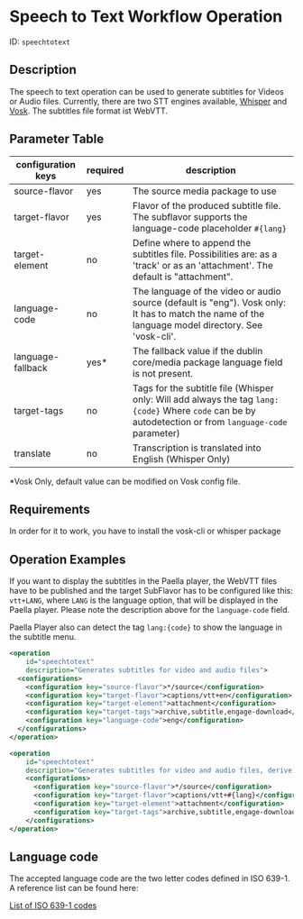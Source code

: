 Speech to Text Workflow Operation
==============================

ID: `speechtotext`

Description
-----------

The speech to text operation can be used to generate subtitles for Videos or Audio files. Currently, there are two STT
engines available, [Whisper](../modules/transcription.modules/whisper.md) and 
[Vosk](../modules/transcription.modules/vosk.md). The subtitles file format ist WebVTT.


Parameter Table
---------------

| configuration keys | required | description                                                                                                                                             |
|--------------------|----------|---------------------------------------------------------------------------------------------------------------------------------------------------------|
| source-flavor      | yes      | The source media package to use                                                                                                                         |
| target-flavor      | yes      | Flavor of the produced subtitle file. The subflavor supports the language-code placeholder `#{lang}`                                                    |
| target-element     | no       | Define where to append the subtitles file. Possibilities are: as a 'track' or as an 'attachment'. The default is "attachment".                          |
| language-code      | no       | The language of the video or audio source (default is "eng"). Vosk only: It has to match the name of the language model directory. See 'vosk-cli'.      |
| language-fallback  | yes*     | The fallback value if the dublin core/media package language field is not present.                                                                      |
| target-tags        | no       | Tags for the subtitle file (Whisper only: Will add always the tag `lang:{code}` Where `code` can be by autodetection or from `language-code` parameter) |
 | translate          | no       | Transcription is translated into English (Whisper Only)                                                                                                 |

 *Vosk Only, default value can be modified on Vosk config file.

Requirements
------------

In order for it to work, you have to install the vosk-cli or whisper package


Operation Examples
------------------

If you want to display the subtitles in the Paella player, the WebVTT files have to be published and
the target SubFlavor has to be configured like this: `vtt+LANG`, where `LANG` is
the language option, that will be displayed in the Paella player. Please note the description above
for the `language-code` field.

Paella Player also can detect the tag `lang:{code}` to show the language in the subtitle menu.

```XML
<operation
    id="speechtotext"
    description="Generates subtitles for video and audio files">
  <configurations>
    <configuration key="source-flavor">*/source</configuration>
    <configuration key="target-flavor">captions/vtt+en</configuration>
    <configuration key="target-element">attachment</configuration>
    <configuration key="target-tags">archive,subtitle,engage-download</configuration>
    <configuration key="language-code">eng</configuration>
  </configurations>
</operation>
```

```XML
<operation
    id="speechtotext"
    description="Generates subtitles for video and audio files, derive language-code from metadata">
    <configurations>
      <configuration key="source-flavor">*/source</configuration>
      <configuration key="target-flavor">captions/vtt+#{lang}</configuration>
      <configuration key="target-element">attachment</configuration>
      <configuration key="target-tags">archive,subtitle,engage-download</configuration>
    </configurations>
</operation>
```

Language code
-------------------------

The accepted language code are the two letter codes defined in ISO 639-1. A reference list can be found here:

[List of ISO 639-1 codes](https://en.wikipedia.org/wiki/List_of_ISO_639-1_codes)